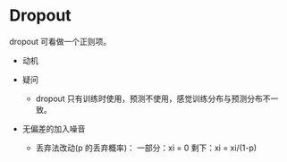 # Dropout

dropout 可看做一个正则项。

* 动机

* 疑问
    * dropout 只有训练时使用，预测不使用，感觉训练分布与预测分布不一致。

* 无偏差的加入噪音

    * 丢弃法改动(p 的丢弃概率)：
    一部分：xi = 0 
    剩下：xi = xi/(1-p)